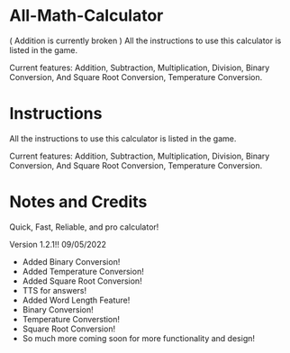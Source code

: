 # All-Math-Calculator
( Addition is currently broken )
All the instructions to use this calculator is listed in the game.

Current features: Addition, Subtraction, Multiplication, Division, Binary Conversion, And Square Root Conversion, Temperature Conversion.

# Instructions
All the instructions to use this calculator is listed in the game.

Current features: Addition, Subtraction, Multiplication, Division, Binary Conversion, And Square Root Conversion, Temperature Conversion.

# Notes and Credits
Quick, Fast, Reliable, and pro calculator!

Version 1.2.1!!
09/05/2022
- Added Binary Conversion!
- Added Temperature Conversion!
- Added Square Root Conversion!
- TTS for answers!
- Added Word Length Feature!
- Binary Conversion!
- Temperature Converstion!
- Square Root Conversion!
- So much more coming soon for more functionality and design!
